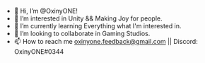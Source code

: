 - 👋 Hi, I’m @OxinyONE!
- 👀 I’m interested in Unity && Making Joy for people.
- 🌱 I’m currently learning Everything what I'm interested in.
- 💞️ I’m looking to collaborate in Gaming Studios.
- 📫 How to reach me oxinyone.feedback@gmail.com || Discord: OxinyONE#0344

<!---
OxinyONE/OxinyONE is a ✨ special ✨ repository because its `README.md` (this file) appears on your GitHub profile.
You can click the Preview link to take a look at your changes.
--->
